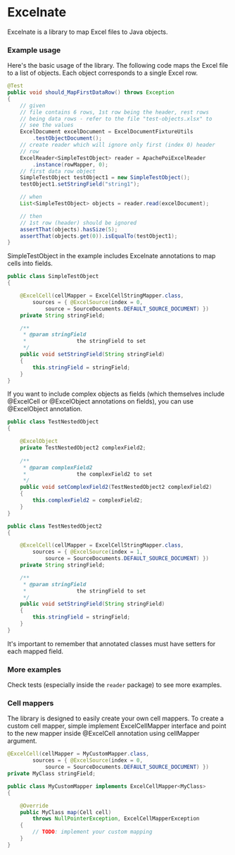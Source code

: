 # Excelnate

Excelnate is a library to map Excel files to Java objects.

### Example usage

Here's the basic usage of the library. The following code maps the Excel file to a list of objects. Each object corresponds to a single Excel row.


```java
@Test
public void should_MapFirstDataRow() throws Exception
{
	// given
	// file contains 6 rows, 1st row being the header, rest rows
	// being data rows - refer to the file "test-objects.xlsx" to
	// see the values
	ExcelDocument excelDocument = ExcelDocumentFixtureUtils
		.testObjectDocument();
	// create reader which will ignore only first (index 0) header
	// row
	ExcelReader<SimpleTestObject> reader = ApachePoiExcelReader
		.instance(rowMapper, 0);
	// first data row object
	SimpleTestObject testObject1 = new SimpleTestObject();
	testObject1.setStringField("string1");

	// when
	List<SimpleTestObject> objects = reader.read(excelDocument);

	// then
	// 1st row (header) should be ignored
	assertThat(objects).hasSize(5);
	assertThat(objects.get(0)).isEqualTo(testObject1);
}
```

SimpleTestObject in the example includes Excelnate annotations to map cells into fields.

```java
public class SimpleTestObject
{

	@ExcelCell(cellMapper = ExcelCellStringMapper.class,
		sources = { @ExcelSource(index = 0,
			source = SourceDocuments.DEFAULT_SOURCE_DOCUMENT) })
	private String stringField;	

	/**
	 * @param stringField
	 *                the stringField to set
	 */
	public void setStringField(String stringField)
	{
		this.stringField = stringField;
	}
}
```

If you want to include complex objects as fields (which themselves include @ExcelCell or @ExcelObject annotations on fields), you can use @ExcelObject annotation.
```java
public class TestNestedObject
{

	@ExcelObject
	private TestNestedObject2 complexField2;
	
	/**
	 * @param complexField2
	 *                the complexField2 to set
	 */
	public void setComplexField2(TestNestedObject2 complexField2)
	{
		this.complexField2 = complexField2;
	}
}
```
```java
public class TestNestedObject2
{

	@ExcelCell(cellMapper = ExcelCellStringMapper.class,
		sources = { @ExcelSource(index = 1,
			source = SourceDocuments.DEFAULT_SOURCE_DOCUMENT) })
	private String stringField;

	/**
	 * @param stringField
	 *                the stringField to set
	 */
	public void setStringField(String stringField)
	{
		this.stringField = stringField;
	}
}
```

It's important to remember that annotated classes must have setters for each mapped field.

### More examples

Check tests (especially inside the ```reader``` package) to see more examples.

### Cell mappers

The library is designed to easily create your own cell mappers. To create a custom cell mapper, simple implement ExcelCellMapper interface and point to the new mapper inside @ExcelCell annotation using cellMapper argument.

```java
@ExcelCell(cellMapper = MyCustomMapper.class,
		sources = { @ExcelSource(index = 0,
			source = SourceDocuments.DEFAULT_SOURCE_DOCUMENT) })
private MyClass stringField;
```
```java	
public class MyCustomMapper implements ExcelCellMapper<MyClass> 
{

	@Override
	public MyClass map(Cell cell)
		throws NullPointerException, ExcelCellMapperException
	{
		// TODO: implement your custom mapping
	}
}
```